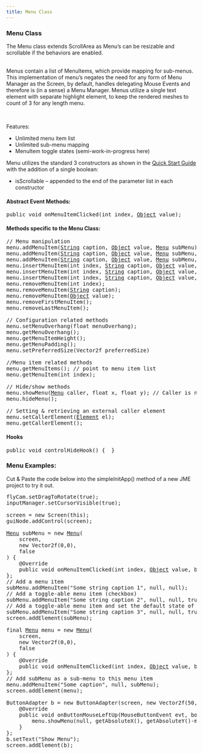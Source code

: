 ```yaml
---
title: Menu Class
---
```

<h3 class="sectionedit1" id="menu_class">Menu Class</h3>
<div class="level3">

<p>
The Menu class extends ScrollArea as Menu’s can be resizable and scrollable if the behaviors are enabled.<br />

<br />

Menus contain a list of MenuItems, which provide mapping for sub-menus. This implementation of menu’s negates the need for any form of Menu Manager as the Screen, by default, handles delegating Mouse Events and therefore is (in a sense) a Menu Manager. Menus utilize a single text element with separate highlight element, to keep the rendered meshes to count of 3 for any length menu.<br />

<br />

Features:
</p>
<ul>
<li class="level1"><div class="li"> Unlimited menu item list</div>
</li>
<li class="level1"><div class="li"> Unlimited sub-menu mapping</div>
</li>
<li class="level1"><div class="li"> MenuItem toggle states (semi-work-in-progress here)</div>
</li>
</ul>

<p>
Menu utilizes the standard 3 constructors as shown in the <a href="http://jmonkeyengine.org/wiki/doku.php/jme3:contributions:tonegodgui:quickstart" class="urlextern" title="http://jmonkeyengine.org/wiki/doku.php/jme3:contributions:tonegodgui:quickstart" rel="nofollow">Quick Start Guide</a> with the addition of a single boolean:
</p>
<ul>
<li class="level1"><div class="li"> isScrollable – appended to the end of the parameter list in each constructor</div>
</li>
</ul>

</div>

<h4 id="abstract_event_methods">Abstract Event Methods:</h4>
<div class="level4">
<pre class="code java"><span class="kw1">public</span> <span class="kw4">void</span> onMenuItemClicked<span class="br0">(</span><span class="kw4">int</span> index, <a href="http://www.google.com/search?hl=en&amp;q=allinurl%3Adocs.oracle.com+javase+docs+api+object"><span class="kw3">Object</span></a> value<span class="br0">)</span><span class="sy0">;</span></pre>

</div>

<h4 id="methods_specific_to_the_menu_class">Methods specific to the Menu Class:</h4>
<div class="level4">
<pre class="code java"><span class="co1">// Menu manipulation</span>
menu.<span class="me1">addMenuItem</span><span class="br0">(</span><a href="http://www.google.com/search?hl=en&amp;q=allinurl%3Adocs.oracle.com+javase+docs+api+string"><span class="kw3">String</span></a> caption, <a href="http://www.google.com/search?hl=en&amp;q=allinurl%3Adocs.oracle.com+javase+docs+api+object"><span class="kw3">Object</span></a> value, <a href="http://www.google.com/search?hl=en&amp;q=allinurl%3Adocs.oracle.com+javase+docs+api+menu"><span class="kw3">Menu</span></a> subMenu<span class="br0">)</span><span class="sy0">;</span> <span class="co1">// null if no sub-menu</span>
menu.<span class="me1">addMenuItem</span><span class="br0">(</span><a href="http://www.google.com/search?hl=en&amp;q=allinurl%3Adocs.oracle.com+javase+docs+api+string"><span class="kw3">String</span></a> caption, <a href="http://www.google.com/search?hl=en&amp;q=allinurl%3Adocs.oracle.com+javase+docs+api+object"><span class="kw3">Object</span></a> value, <a href="http://www.google.com/search?hl=en&amp;q=allinurl%3Adocs.oracle.com+javase+docs+api+menu"><span class="kw3">Menu</span></a> subMenu, <span class="kw4">boolean</span> isToggleItem<span class="br0">)</span><span class="sy0">;</span>
menu.<span class="me1">addMenuItem</span><span class="br0">(</span><a href="http://www.google.com/search?hl=en&amp;q=allinurl%3Adocs.oracle.com+javase+docs+api+string"><span class="kw3">String</span></a> caption, <a href="http://www.google.com/search?hl=en&amp;q=allinurl%3Adocs.oracle.com+javase+docs+api+object"><span class="kw3">Object</span></a> value, <a href="http://www.google.com/search?hl=en&amp;q=allinurl%3Adocs.oracle.com+javase+docs+api+menu"><span class="kw3">Menu</span></a> subMenu, <span class="kw4">boolean</span> isToggleItem, <span class="kw4">boolean</span> isToggled<span class="br0">)</span><span class="sy0">;</span>
menu.<span class="me1">insertMenuItem</span><span class="br0">(</span><span class="kw4">int</span> index, <a href="http://www.google.com/search?hl=en&amp;q=allinurl%3Adocs.oracle.com+javase+docs+api+string"><span class="kw3">String</span></a> caption, <a href="http://www.google.com/search?hl=en&amp;q=allinurl%3Adocs.oracle.com+javase+docs+api+object"><span class="kw3">Object</span></a> value, <a href="http://www.google.com/search?hl=en&amp;q=allinurl%3Adocs.oracle.com+javase+docs+api+menu"><span class="kw3">Menu</span></a> subMenu<span class="br0">)</span><span class="sy0">;</span> <span class="co1">// null if no sub-menu</span>
menu.<span class="me1">insertMenuItem</span><span class="br0">(</span><span class="kw4">int</span> index, <a href="http://www.google.com/search?hl=en&amp;q=allinurl%3Adocs.oracle.com+javase+docs+api+string"><span class="kw3">String</span></a> caption, <a href="http://www.google.com/search?hl=en&amp;q=allinurl%3Adocs.oracle.com+javase+docs+api+object"><span class="kw3">Object</span></a> value, <a href="http://www.google.com/search?hl=en&amp;q=allinurl%3Adocs.oracle.com+javase+docs+api+menu"><span class="kw3">Menu</span></a> subMenu, <span class="kw4">boolean</span> isToggleItem<span class="br0">)</span>
menu.<span class="me1">insertMenuItem</span><span class="br0">(</span><span class="kw4">int</span> index, <a href="http://www.google.com/search?hl=en&amp;q=allinurl%3Adocs.oracle.com+javase+docs+api+string"><span class="kw3">String</span></a> caption, <a href="http://www.google.com/search?hl=en&amp;q=allinurl%3Adocs.oracle.com+javase+docs+api+object"><span class="kw3">Object</span></a> value, <a href="http://www.google.com/search?hl=en&amp;q=allinurl%3Adocs.oracle.com+javase+docs+api+menu"><span class="kw3">Menu</span></a> subMenu, <span class="kw4">boolean</span> isToggleItem, <span class="kw4">boolean</span> isToggled<span class="br0">)</span>
menu.<span class="me1">removeMenuItem</span><span class="br0">(</span><span class="kw4">int</span> index<span class="br0">)</span><span class="sy0">;</span>
menu.<span class="me1">removeMenuItem</span><span class="br0">(</span><a href="http://www.google.com/search?hl=en&amp;q=allinurl%3Adocs.oracle.com+javase+docs+api+string"><span class="kw3">String</span></a> caption<span class="br0">)</span><span class="sy0">;</span>
menu.<span class="me1">removeMenuItem</span><span class="br0">(</span><a href="http://www.google.com/search?hl=en&amp;q=allinurl%3Adocs.oracle.com+javase+docs+api+object"><span class="kw3">Object</span></a> value<span class="br0">)</span><span class="sy0">;</span>
menu.<span class="me1">removeFirstMenuItem</span><span class="br0">(</span><span class="br0">)</span><span class="sy0">;</span>
menu.<span class="me1">removeLastMenuItem</span><span class="br0">(</span><span class="br0">)</span><span class="sy0">;</span>
 
<span class="co1">// Configuration related methods</span>
menu.<span class="me1">setMenuOverhang</span><span class="br0">(</span><span class="kw4">float</span> menuOverhang<span class="br0">)</span><span class="sy0">;</span>
menu.<span class="me1">getMenuOverhang</span><span class="br0">(</span><span class="br0">)</span><span class="sy0">;</span>
menu.<span class="me1">getMenuItemHeight</span><span class="br0">(</span><span class="br0">)</span><span class="sy0">;</span>
menu.<span class="me1">getMenuPadding</span><span class="br0">(</span><span class="br0">)</span><span class="sy0">;</span>
menu.<span class="me1">setPreferredSize</span><span class="br0">(</span>Vector2f preferredSize<span class="br0">)</span>
 
<span class="co1">//Menu item related methods</span>
menu.<span class="me1">getMenuItems</span><span class="br0">(</span><span class="br0">)</span><span class="sy0">;</span> <span class="co1">// point to menu item list</span>
menu.<span class="me1">getMenuItem</span><span class="br0">(</span><span class="kw4">int</span> index<span class="br0">)</span><span class="sy0">;</span>
 
<span class="co1">// Hide/show methods</span>
menu.<span class="me1">showMenu</span><span class="br0">(</span><a href="http://www.google.com/search?hl=en&amp;q=allinurl%3Adocs.oracle.com+javase+docs+api+menu"><span class="kw3">Menu</span></a> caller, <span class="kw4">float</span> x, <span class="kw4">float</span> y<span class="br0">)</span><span class="sy0">;</span> <span class="co1">// Caller is null if not show by another menu</span>
menu.<span class="me1">hideMenu</span><span class="br0">(</span><span class="br0">)</span><span class="sy0">;</span>
 
<span class="co1">// Setting &amp; retrieving an external caller element</span>
menu.<span class="me1">setCallerElement</span><span class="br0">(</span><a href="http://www.google.com/search?hl=en&amp;q=allinurl%3Adocs.oracle.com+javase+docs+api+element"><span class="kw3">Element</span></a> el<span class="br0">)</span><span class="sy0">;</span>
menu.<span class="me1">getCallerElement</span><span class="br0">(</span><span class="br0">)</span><span class="sy0">;</span></pre>

</div>

<h4 id="hooks">Hooks</h4>
<div class="level4">
<pre class="code java"><span class="kw1">public</span> <span class="kw4">void</span> controlHideHook<span class="br0">(</span><span class="br0">)</span> <span class="br0">{</span>  <span class="br0">}</span></pre>

</div>
<!-- EDIT1 SECTION "Menu Class" [1-2493] -->
<h3 class="sectionedit2" id="menu_examples">Menu Examples:</h3>
<div class="level3">

<p>
Cut &amp; Paste the code below into the simpleInitApp() method of a new JME project to try it out.
</p>
<pre class="code java">flyCam.<span class="me1">setDragToRotate</span><span class="br0">(</span><span class="kw2">true</span><span class="br0">)</span><span class="sy0">;</span>
inputManager.<span class="me1">setCursorVisible</span><span class="br0">(</span><span class="kw2">true</span><span class="br0">)</span><span class="sy0">;</span>
 
screen <span class="sy0">=</span> <span class="kw1">new</span> Screen<span class="br0">(</span><span class="kw1">this</span><span class="br0">)</span><span class="sy0">;</span>
guiNode.<span class="me1">addControl</span><span class="br0">(</span>screen<span class="br0">)</span><span class="sy0">;</span>
 
<a href="http://www.google.com/search?hl=en&amp;q=allinurl%3Adocs.oracle.com+javase+docs+api+menu"><span class="kw3">Menu</span></a> subMenu <span class="sy0">=</span> <span class="kw1">new</span> <a href="http://www.google.com/search?hl=en&amp;q=allinurl%3Adocs.oracle.com+javase+docs+api+menu"><span class="kw3">Menu</span></a><span class="br0">(</span>
    screen,
    <span class="kw1">new</span> Vector2f<span class="br0">(</span><span class="nu0">0</span>,<span class="nu0">0</span><span class="br0">)</span>,
    <span class="kw2">false</span>
<span class="br0">)</span> <span class="br0">{</span>
    @Override
    <span class="kw1">public</span> <span class="kw4">void</span> onMenuItemClicked<span class="br0">(</span><span class="kw4">int</span> index, <a href="http://www.google.com/search?hl=en&amp;q=allinurl%3Adocs.oracle.com+javase+docs+api+object"><span class="kw3">Object</span></a> value, <span class="kw4">boolean</span> isToggled<span class="br0">)</span> <span class="br0">{</span>  <span class="br0">}</span>
<span class="br0">}</span><span class="sy0">;</span>
<span class="co1">// Add a menu item</span>
subMenu.<span class="me1">addMenuItem</span><span class="br0">(</span><span class="st0">"Some string caption 1"</span>, <span class="kw2">null</span>, <span class="kw2">null</span><span class="br0">)</span><span class="sy0">;</span>
<span class="co1">// Add a toggle-able menu item (checkbox)</span>
subMenu.<span class="me1">addMenuItem</span><span class="br0">(</span><span class="st0">"Some string caption 2"</span>, <span class="kw2">null</span>, <span class="kw2">null</span>, <span class="kw2">true</span><span class="br0">)</span><span class="sy0">;</span>
<span class="co1">// Add a toggle-able menu item and set the default state of the checkbox to checked</span>
subMenu.<span class="me1">addMenuItem</span><span class="br0">(</span><span class="st0">"Some string caption 3"</span>, <span class="kw2">null</span>, <span class="kw2">null</span>, <span class="kw2">true</span>, <span class="kw2">true</span><span class="br0">)</span><span class="sy0">;</span>
screen.<span class="me1">addElement</span><span class="br0">(</span>subMenu<span class="br0">)</span><span class="sy0">;</span>
 
<span class="kw1">final</span> <a href="http://www.google.com/search?hl=en&amp;q=allinurl%3Adocs.oracle.com+javase+docs+api+menu"><span class="kw3">Menu</span></a> menu <span class="sy0">=</span> <span class="kw1">new</span> <a href="http://www.google.com/search?hl=en&amp;q=allinurl%3Adocs.oracle.com+javase+docs+api+menu"><span class="kw3">Menu</span></a><span class="br0">(</span>
    screen,
    <span class="kw1">new</span> Vector2f<span class="br0">(</span><span class="nu0">0</span>,<span class="nu0">0</span><span class="br0">)</span>,
    <span class="kw2">false</span>
<span class="br0">)</span> <span class="br0">{</span>
    @Override
    <span class="kw1">public</span> <span class="kw4">void</span> onMenuItemClicked<span class="br0">(</span><span class="kw4">int</span> index, <a href="http://www.google.com/search?hl=en&amp;q=allinurl%3Adocs.oracle.com+javase+docs+api+object"><span class="kw3">Object</span></a> value, <span class="kw4">boolean</span> isToggled<span class="br0">)</span> <span class="br0">{</span>  <span class="br0">}</span>
<span class="br0">}</span><span class="sy0">;</span>
<span class="co1">// Add subMenu as a sub-menu to this menu item</span>
menu.<span class="me1">addMenuItem</span><span class="br0">(</span><span class="st0">"Some caption"</span>, <span class="kw2">null</span>, subMenu<span class="br0">)</span><span class="sy0">;</span>
screen.<span class="me1">addElement</span><span class="br0">(</span>menu<span class="br0">)</span><span class="sy0">;</span>
 
ButtonAdapter b <span class="sy0">=</span> <span class="kw1">new</span> ButtonAdapter<span class="br0">(</span>screen, <span class="kw1">new</span> Vector2f<span class="br0">(</span><span class="nu0">50</span>,<span class="nu0">50</span><span class="br0">)</span><span class="br0">)</span> <span class="br0">{</span>
    @Override
    <span class="kw1">public</span> <span class="kw4">void</span> onButtonMouseLeftUp<span class="br0">(</span>MouseButtonEvent evt, <span class="kw4">boolean</span> isToggled<span class="br0">)</span> <span class="br0">{</span>
        menu.<span class="me1">showMenu</span><span class="br0">(</span><span class="kw2">null</span>, getAbsoluteX<span class="br0">(</span><span class="br0">)</span>, getAbsoluteY<span class="br0">(</span><span class="br0">)</span><span class="sy0">-</span>menu.<span class="me1">getHeight</span><span class="br0">(</span><span class="br0">)</span><span class="br0">)</span><span class="sy0">;</span>
    <span class="br0">}</span>
<span class="br0">}</span><span class="sy0">;</span>
b.<span class="me1">setText</span><span class="br0">(</span><span class="st0">"Show Menu"</span><span class="br0">)</span><span class="sy0">;</span>
screen.<span class="me1">addElement</span><span class="br0">(</span>b<span class="br0">)</span><span class="sy0">;</span></pre>

</div>
<!-- EDIT2 SECTION "Menu Examples:" [2494-] -->

